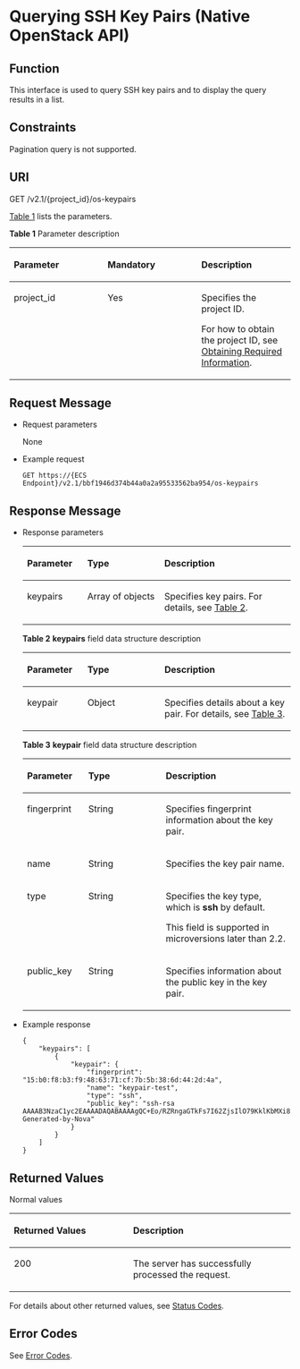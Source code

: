 # Querying SSH Key Pairs \(Native OpenStack API\)<a name="EN-US_TOPIC_0060384658"></a>

## Function<a name="section17769131"></a>

This interface is used to query SSH key pairs and to display the query results in a list.

## Constraints<a name="section25186711103718"></a>

Pagination query is not supported.

## URI<a name="section40393097103718"></a>

GET /v2.1/\{project\_id\}/os-keypairs

[Table 1](#table875418115417)  lists the parameters.

**Table  1**  Parameter description

<a name="table875418115417"></a>
<table><thead align="left"><tr id="row20751518135416"><th class="cellrowborder" valign="top" width="33.33333333333333%" id="mcps1.2.4.1.1"><p id="p67050730103718"><a name="p67050730103718"></a><a name="p67050730103718"></a>Parameter</p>
</th>
<th class="cellrowborder" valign="top" width="33.33333333333333%" id="mcps1.2.4.1.2"><p id="p62400032103718"><a name="p62400032103718"></a><a name="p62400032103718"></a>Mandatory</p>
</th>
<th class="cellrowborder" valign="top" width="33.33333333333333%" id="mcps1.2.4.1.3"><p id="p21237868103718"><a name="p21237868103718"></a><a name="p21237868103718"></a>Description</p>
</th>
</tr>
</thead>
<tbody><tr id="row675161812542"><td class="cellrowborder" valign="top" width="33.33333333333333%" headers="mcps1.2.4.1.1 "><p id="p23650911103718"><a name="p23650911103718"></a><a name="p23650911103718"></a>project_id</p>
</td>
<td class="cellrowborder" valign="top" width="33.33333333333333%" headers="mcps1.2.4.1.2 "><p id="p36675672103718"><a name="p36675672103718"></a><a name="p36675672103718"></a>Yes</p>
</td>
<td class="cellrowborder" valign="top" width="33.33333333333333%" headers="mcps1.2.4.1.3 "><p id="p17939461103718"><a name="p17939461103718"></a><a name="p17939461103718"></a>Specifies the project ID.</p>
<p id="p9141450142010"><a name="p9141450142010"></a><a name="p9141450142010"></a>For how to obtain the project ID, see <a href="https://docs.otc.t-systems.com/en-us/api/apiug/apig-en-api-180328009.html" target="_blank" rel="noopener noreferrer">Obtaining Required Information</a>.</p>
</td>
</tr>
</tbody>
</table>

## Request Message<a name="section43810255103718"></a>

-   Request parameters

    None

-   Example request

    ```
    GET https://{ECS Endpoint}/v2.1/bbf1946d374b44a0a2a95533562ba954/os-keypairs
    ```


## Response Message<a name="section60965769103718"></a>

-   Response parameters

    <a name="table27586210103718"></a>
    <table><thead align="left"><tr id="row41984926103718"><th class="cellrowborder" valign="top" width="22.48224822482248%" id="mcps1.1.4.1.1"><p id="p19987085"><a name="p19987085"></a><a name="p19987085"></a>Parameter</p>
    </th>
    <th class="cellrowborder" valign="top" width="28.722872287228725%" id="mcps1.1.4.1.2"><p id="p4546697"><a name="p4546697"></a><a name="p4546697"></a>Type</p>
    </th>
    <th class="cellrowborder" valign="top" width="48.7948794879488%" id="mcps1.1.4.1.3"><p id="p32738149"><a name="p32738149"></a><a name="p32738149"></a>Description</p>
    </th>
    </tr>
    </thead>
    <tbody><tr id="row30149674103718"><td class="cellrowborder" valign="top" width="22.48224822482248%" headers="mcps1.1.4.1.1 "><p id="p26204567103718"><a name="p26204567103718"></a><a name="p26204567103718"></a>keypairs</p>
    </td>
    <td class="cellrowborder" valign="top" width="28.722872287228725%" headers="mcps1.1.4.1.2 "><p id="p42195172103718"><a name="p42195172103718"></a><a name="p42195172103718"></a>Array of objects</p>
    </td>
    <td class="cellrowborder" valign="top" width="48.7948794879488%" headers="mcps1.1.4.1.3 "><p id="p62365753103718"><a name="p62365753103718"></a><a name="p62365753103718"></a>Specifies key pairs. For details, see <a href="#table31933500103718">Table 2</a>.</p>
    </td>
    </tr>
    </tbody>
    </table>

    **Table  2** **keypairs**  field data structure description

    <a name="table31933500103718"></a>
    <table><thead align="left"><tr id="row13327014103718"><th class="cellrowborder" valign="top" width="22.509999999999998%" id="mcps1.2.4.1.1"><p id="p898483610238"><a name="p898483610238"></a><a name="p898483610238"></a>Parameter</p>
    </th>
    <th class="cellrowborder" valign="top" width="28.77%" id="mcps1.2.4.1.2"><p id="p398620365236"><a name="p398620365236"></a><a name="p398620365236"></a>Type</p>
    </th>
    <th class="cellrowborder" valign="top" width="48.72%" id="mcps1.2.4.1.3"><p id="p69881436202319"><a name="p69881436202319"></a><a name="p69881436202319"></a>Description</p>
    </th>
    </tr>
    </thead>
    <tbody><tr id="row65555086103718"><td class="cellrowborder" valign="top" width="22.509999999999998%" headers="mcps1.2.4.1.1 "><p id="p8361735103718"><a name="p8361735103718"></a><a name="p8361735103718"></a>keypair</p>
    </td>
    <td class="cellrowborder" valign="top" width="28.77%" headers="mcps1.2.4.1.2 "><p id="p6211933103718"><a name="p6211933103718"></a><a name="p6211933103718"></a>Object</p>
    </td>
    <td class="cellrowborder" valign="top" width="48.72%" headers="mcps1.2.4.1.3 "><p id="p33404535103718"><a name="p33404535103718"></a><a name="p33404535103718"></a>Specifies details about a key pair. For details, see <a href="#table58497453103718">Table 3</a>.</p>
    </td>
    </tr>
    </tbody>
    </table>

    **Table  3** **keypair**  field data structure description

    <a name="table58497453103718"></a>
    <table><thead align="left"><tr id="row32349076103718"><th class="cellrowborder" valign="top" width="22.830000000000002%" id="mcps1.2.4.1.1"><p id="p97199488231"><a name="p97199488231"></a><a name="p97199488231"></a>Parameter</p>
    </th>
    <th class="cellrowborder" valign="top" width="28.89%" id="mcps1.2.4.1.2"><p id="p20720548142312"><a name="p20720548142312"></a><a name="p20720548142312"></a>Type</p>
    </th>
    <th class="cellrowborder" valign="top" width="48.28%" id="mcps1.2.4.1.3"><p id="p14724548132319"><a name="p14724548132319"></a><a name="p14724548132319"></a>Description</p>
    </th>
    </tr>
    </thead>
    <tbody><tr id="row45087230103718"><td class="cellrowborder" valign="top" width="22.830000000000002%" headers="mcps1.2.4.1.1 "><p id="p28187038103718"><a name="p28187038103718"></a><a name="p28187038103718"></a>fingerprint</p>
    </td>
    <td class="cellrowborder" valign="top" width="28.89%" headers="mcps1.2.4.1.2 "><p id="p1448759103718"><a name="p1448759103718"></a><a name="p1448759103718"></a>String</p>
    </td>
    <td class="cellrowborder" valign="top" width="48.28%" headers="mcps1.2.4.1.3 "><p id="p50240624103718"><a name="p50240624103718"></a><a name="p50240624103718"></a>Specifies fingerprint information about the key pair.</p>
    </td>
    </tr>
    <tr id="row49512432103718"><td class="cellrowborder" valign="top" width="22.830000000000002%" headers="mcps1.2.4.1.1 "><p id="p51084028103718"><a name="p51084028103718"></a><a name="p51084028103718"></a>name</p>
    </td>
    <td class="cellrowborder" valign="top" width="28.89%" headers="mcps1.2.4.1.2 "><p id="p44165629103718"><a name="p44165629103718"></a><a name="p44165629103718"></a>String</p>
    </td>
    <td class="cellrowborder" valign="top" width="48.28%" headers="mcps1.2.4.1.3 "><p id="p20646235103718"><a name="p20646235103718"></a><a name="p20646235103718"></a>Specifies the key pair name.</p>
    </td>
    </tr>
    <tr id="row5652164133420"><td class="cellrowborder" valign="top" width="22.830000000000002%" headers="mcps1.2.4.1.1 "><p id="p565314113349"><a name="p565314113349"></a><a name="p565314113349"></a>type</p>
    </td>
    <td class="cellrowborder" valign="top" width="28.89%" headers="mcps1.2.4.1.2 "><p id="p865354117348"><a name="p865354117348"></a><a name="p865354117348"></a>String</p>
    </td>
    <td class="cellrowborder" valign="top" width="48.28%" headers="mcps1.2.4.1.3 "><p id="p765344153418"><a name="p765344153418"></a><a name="p765344153418"></a>Specifies the key type, which is <strong id="b84235270619443"><a name="b84235270619443"></a><a name="b84235270619443"></a>ssh</strong> by default.</p>
    <p id="p2049715618353"><a name="p2049715618353"></a><a name="p2049715618353"></a>This field is supported in microversions later than 2.2.</p>
    </td>
    </tr>
    <tr id="row51598392103718"><td class="cellrowborder" valign="top" width="22.830000000000002%" headers="mcps1.2.4.1.1 "><p id="p18720236103718"><a name="p18720236103718"></a><a name="p18720236103718"></a>public_key</p>
    </td>
    <td class="cellrowborder" valign="top" width="28.89%" headers="mcps1.2.4.1.2 "><p id="p39944111103718"><a name="p39944111103718"></a><a name="p39944111103718"></a>String</p>
    </td>
    <td class="cellrowborder" valign="top" width="48.28%" headers="mcps1.2.4.1.3 "><p id="p14247596103718"><a name="p14247596103718"></a><a name="p14247596103718"></a>Specifies information about the public key in the key pair.</p>
    </td>
    </tr>
    </tbody>
    </table>


-   Example response

    ```
    {
        "keypairs": [
            {
                "keypair": {
                    "fingerprint": "15:b0:f8:b3:f9:48:63:71:cf:7b:5b:38:6d:44:2d:4a",
                    "name": "keypair-test",
                    "type": "ssh",
                    "public_key": "ssh-rsa AAAAB3NzaC1yc2EAAAADAQABAAAAgQC+Eo/RZRngaGTkFs7I62ZjsIlO79KklKbMXi8F+KITD4bVQHHn+kV+4gRgkgCRbdoDqoGfpaDFs877DYX9n4z6FrAIZ4PES8TNKhatifpn9NdQYWA+IkU8CuvlEKGuFpKRi/k7JLos/gHi2hy7QUwgtRvcefvD/vgQZOVw/mGR9Q== Generated-by-Nova"
                }
            }
        ]
    }
    ```


## Returned Values<a name="section7610951"></a>

Normal values

<a name="en-us_topic_0106040941_table753804619176"></a>
<table><thead align="left"><tr id="en-us_topic_0106040941_row10735134615172"><th class="cellrowborder" valign="top" width="42.42%" id="mcps1.1.3.1.1"><p id="en-us_topic_0106040941_p19735204616177"><a name="en-us_topic_0106040941_p19735204616177"></a><a name="en-us_topic_0106040941_p19735204616177"></a>Returned Values</p>
</th>
<th class="cellrowborder" valign="top" width="57.58%" id="mcps1.1.3.1.2"><p id="en-us_topic_0106040941_p207355465176"><a name="en-us_topic_0106040941_p207355465176"></a><a name="en-us_topic_0106040941_p207355465176"></a>Description</p>
</th>
</tr>
</thead>
<tbody><tr id="en-us_topic_0106040941_row1473514621713"><td class="cellrowborder" valign="top" width="42.42%" headers="mcps1.1.3.1.1 "><p id="en-us_topic_0106040941_p13735144611178"><a name="en-us_topic_0106040941_p13735144611178"></a><a name="en-us_topic_0106040941_p13735144611178"></a>200</p>
</td>
<td class="cellrowborder" valign="top" width="57.58%" headers="mcps1.1.3.1.2 "><p id="en-us_topic_0106040941_p207351246161711"><a name="en-us_topic_0106040941_p207351246161711"></a><a name="en-us_topic_0106040941_p207351246161711"></a>The server has successfully processed the request.</p>
</td>
</tr>
</tbody>
</table>

For details about other returned values, see  [Status Codes](status-codes.md).

## Error Codes<a name="section14752650154917"></a>

See  [Error Codes](error-codes.md).

